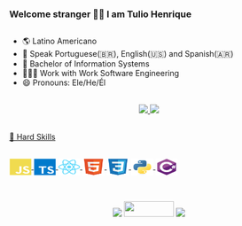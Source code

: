 ### Welcome stranger 👋🏽 I am Tulio Henrique
##

* 🌎 Latino Americano
* 🦜 Speak Portuguese(🇧🇷), English(🇺🇸) and Spanish(🇦🇷)
* 📜 Bachelor of Information Systems
* 🧑🏽‍💻 Work with Work Software Engineering
* 😄 Pronouns: Ele/He/Él

<br>

<div align="center">
  <a href="https://github.com/tuliohds">
  <img height="180em" src="https://github-readme-stats.vercel.app/api?username=tuliohds&show_icons=true&theme=dracula&include_all_commits=true&count_private=true"/>
  <img height="180em" src="https://github-readme-stats.vercel.app/api/top-langs/?username=tuliohds&layout=compact&langs_count=7&theme=dracula"/>
</div>
<br> 

🔮 Hard Skills </br>

<div style="display: inline_block;"><br>
  <img align="center" alt="Tulio-Js" height="30" width="40" src="https://raw.githubusercontent.com/devicons/devicon/master/icons/javascript/javascript-plain.svg">
  <img align="center" alt="Tulio-Ts" height="30" width="40" src="https://raw.githubusercontent.com/devicons/devicon/master/icons/typescript/typescript-plain.svg">
  <img align="center" alt="Tulio-React" height="30" width="40" src="https://raw.githubusercontent.com/devicons/devicon/master/icons/react/react-original.svg">
  <img align="center" alt="Tulio-HTML" height="30" width="40" src="https://raw.githubusercontent.com/devicons/devicon/master/icons/html5/html5-original.svg">
  <img align="center" alt="Tulio-CSS" height="30" width="40" src="https://raw.githubusercontent.com/devicons/devicon/master/icons/css3/css3-original.svg">
  <img align="center" alt="Tulio-Python" height="30" width="40" src="https://raw.githubusercontent.com/devicons/devicon/master/icons/python/python-original.svg">
  <img align="center" alt="Tulio-Csharp" height="30" width="40" src="https://raw.githubusercontent.com/devicons/devicon/master/icons/csharp/csharp-original.svg">
</div>
<br>

##

<div align="center"> 
  <a href = "mailto:tuliohenriquess@gmail.com"><img src="https://img.shields.io/badge/-Gmail-%23333?style=for-the-badge&logo=gmail&logoColor=white" target="_blank"></a>
  <a href="https://www.behance.net/tuliohds" target="_blank"><img height="28" width="90" src="https://cdn.worldvectorlogo.com/logos/behance-3.svg" target="_blank"></a>
  <a href="https://www.linkedin.com/in/tuliohds" target="_blank"><img src="https://img.shields.io/badge/-LinkedIn-%230077B5?style=for-the-badge&logo=linkedin&logoColor=white" target="_blank"></a>
</div> 
